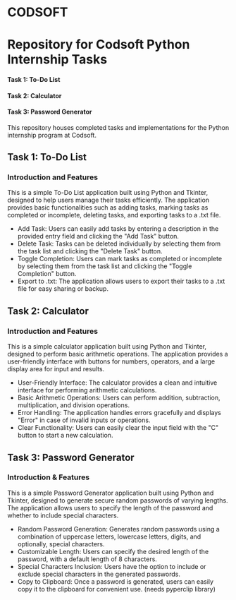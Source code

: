 # CODSOFT
# Repository for Codsoft Python Internship Tasks #

#### Task 1: To-Do List
#### Task 2: Calculator
#### Task 3: Password Generator

This repository houses completed tasks and implementations for the Python internship program at Codsoft.  

## Task 1: To-Do List
### Introduction and Features
This is a simple To-Do List application built using Python and Tkinter, designed to help users manage their tasks efficiently. The application provides basic functionalities such as adding tasks, marking tasks as completed or incomplete, deleting tasks, and exporting tasks to a .txt file.

- Add Task: Users can easily add tasks by entering a description in the provided entry field and clicking the "Add Task" button.
- Delete Task: Tasks can be deleted individually by selecting them from the task list and clicking the "Delete Task" button.
- Toggle Completion: Users can mark tasks as completed or incomplete by selecting them from the task list and clicking the "Toggle Completion" button.
- Export to .txt: The application allows users to export their tasks to a .txt file for easy sharing or backup.

## Task 2: Calculator
### Introduction and Features
This is a simple calculator application built using Python and Tkinter, designed to perform basic arithmetic operations. The application provides a user-friendly interface with buttons for numbers, operators, and a large display area for input and results.

- User-Friendly Interface: The calculator provides a clean and intuitive interface for performing arithmetic calculations.
- Basic Arithmetic Operations: Users can perform addition, subtraction, multiplication, and division operations.
- Error Handling: The application handles errors gracefully and displays "Error" in case of invalid inputs or operations.
- Clear Functionality: Users can easily clear the input field with the "C" button to start a new calculation.

## Task 3: Password Generator
### Introduction & Features
This is a simple Password Generator application built using Python and Tkinter, designed to generate secure random passwords of varying lengths. The application allows users to specify the length of the password and whether to include special characters.

- Random Password Generation: Generates random passwords using a combination of uppercase letters, lowercase letters, digits, and optionally, special characters.
- Customizable Length: Users can specify the desired length of the password, with a default length of 8 characters.
- Special Characters Inclusion: Users have the option to include or exclude special characters in the generated passwords.
- Copy to Clipboard: Once a password is generated, users can easily copy it to the clipboard for convenient use. (needs pyperclip library)
